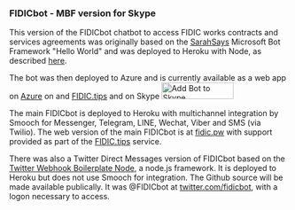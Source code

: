 <h3>FIDICbot - MBF version for Skype</h3>

This version of the FIDICbot chatbot to access FIDIC works contracts and services agreements was originally based on the <a href="https://blogs.msdn.microsoft.com/sarahsays/2016/">SarahSays</a> Microsoft Bot Framework "Hello World" and was deployed to Heroku with Node, as described <a href="https://github.com/boswellp/BotFramework">here</a>.

The bot was then deployed to Azure and is currently available as a web app on <a href="http://fidicbot.azurewebsites.net/">Azure</a> on and <a href="http://www.fidic.tips/fidicbot/mbf/">FIDIC.tips</a> and on Skype <a href="https://join.skype.com/bot/c6076e92-cae8-4b0b-83da-565b83d5c8c6"><img alt="Add Bot to Skype" height="30" width="130" src="https://secure.skypeassets.com/content/dam/scom/images/add-bot-button/add-to-skype-buttons02-28px.png" /></a>

The main FIDICbot is deployed to Heroku with multichannel integration by Smooch for Messenger, Telegram, LINE, Wechat, Viber  and SMS (via Twilio). The web version of the main FIDICbot is at <a href="http://fidic.pw">fidic.pw</a> with support provided as part of the <a href="http://fidic.tips/">FIDIC.tips</a> service.

There was also a Twitter Direct Messages version of FIDICbot based on the <a href="https://github.com/twitterdev/twitter-webhook-boilerplate-node">Twitter Webhook Boilerplate Node</a>, a node.js framework. It is deployed to Heroku but does not use Smooch for integration. The Github source will be made available publically. It was @FIDICbot at <a href="https://twitter.com/fidicbot/">twitter.com/fidicbot</a>, with a logon necessary to access.
